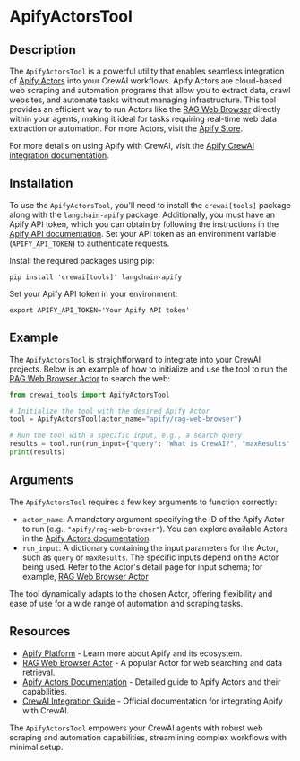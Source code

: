 # ApifyActorsTool

## Description
The `ApifyActorsTool` is a powerful utility that enables seamless integration of [Apify Actors](https://apify.com/) into your CrewAI workflows. Apify Actors are cloud-based web scraping and automation programs that allow you to extract data, crawl websites, and automate tasks without managing infrastructure. This tool provides an efficient way to run Actors like the [RAG Web Browser](https://apify.com/apify/rag-web-browser) directly within your agents, making it ideal for tasks requiring real-time web data extraction or automation. For more Actors, visit the [Apify Store](https://apify.com/store).

For more details on using Apify with CrewAI, visit the [Apify CrewAI integration documentation](https://docs.apify.com/platform/integrations/crewai).

## Installation
To use the `ApifyActorsTool`, you'll need to install the `crewai[tools]` package along with the `langchain-apify` package. Additionally, you must have an Apify API token, which you can obtain by following the instructions in the [Apify API documentation](https://docs.apify.com/platform/integrations/api). Set your API token as an environment variable (`APIFY_API_TOKEN`) to authenticate requests.

Install the required packages using pip:

```shell
pip install 'crewai[tools]' langchain-apify
```

Set your Apify API token in your environment:

```shell
export APIFY_API_TOKEN='Your Apify API token'
```

## Example
The `ApifyActorsTool` is straightforward to integrate into your CrewAI projects. Below is an example of how to initialize and use the tool to run the [RAG Web Browser Actor](https://apify.com/apify/rag-web-browser) to search the web:

```python
from crewai_tools import ApifyActorsTool

# Initialize the tool with the desired Apify Actor
tool = ApifyActorsTool(actor_name="apify/rag-web-browser")

# Run the tool with a specific input, e.g., a search query
results = tool.run(run_input={"query": "What is CrewAI?", "maxResults": 5})
print(results)
```

## Arguments
The `ApifyActorsTool` requires a few key arguments to function correctly:

- `actor_name`: A mandatory argument specifying the ID of the Apify Actor to run (e.g., `"apify/rag-web-browser"`). You can explore available Actors in the [Apify Actors documentation](https://docs.apify.com/platform/actors).
- `run_input`: A dictionary containing the input parameters for the Actor, such as `query` or `maxResults`. The specific inputs depend on the Actor being used. Refer to the Actor's detail page for input schema; for example, [RAG Web Browser Actor](https://apify.com/apify/rag-web-browser/input-schema)

The tool dynamically adapts to the chosen Actor, offering flexibility and ease of use for a wide range of automation and scraping tasks.

## Resources
- [Apify Platform](https://apify.com/) - Learn more about Apify and its ecosystem.
- [RAG Web Browser Actor](https://apify.com/apify/rag-web-browser) - A popular Actor for web searching and data retrieval.
- [Apify Actors Documentation](https://docs.apify.com/platform/actors) - Detailed guide to Apify Actors and their capabilities.
- [CrewAI Integration Guide](https://docs.apify.com/platform/integrations/crewai) - Official documentation for integrating Apify with CrewAI.

The `ApifyActorsTool` empowers your CrewAI agents with robust web scraping and automation capabilities, streamlining complex workflows with minimal setup.
